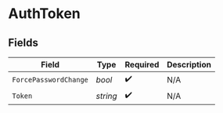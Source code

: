 # AuthToken


## Fields

| Field                 | Type                  | Required              | Description           |
| --------------------- | --------------------- | --------------------- | --------------------- |
| `ForcePasswordChange` | *bool*                | :heavy_check_mark:    | N/A                   |
| `Token`               | *string*              | :heavy_check_mark:    | N/A                   |